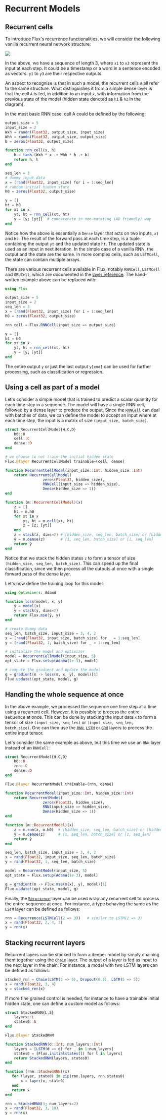 # Recurrent Models

## Recurrent cells

To introduce Flux's recurrence functionalities, we will consider the following vanilla recurrent neural network structure:

![](../../assets/rnn-basic.png)

In the above, we have a sequence of length 3, where `x1` to `x3` represent the input at each step. It could be a timestamp or a word in a sentence encoded as vectors. `y1` to `y3` are their respective outputs.

An aspect to recognise is that in such a model, the recurrent cells `A` all refer to the same structure. What distinguishes it from a simple dense layer is that the cell `A` is fed, in addition to an input `x`, with information from the previous state of the model (hidden state denoted as `h1` & `h2` in the diagram).

In the most basic RNN case, cell A could be defined by the following: 

```julia
output_size = 5
input_size = 2
Wxh = randn(Float32, output_size, input_size)
Whh = randn(Float32, output_size, output_size)
b = zeros(Float32, output_size)

function rnn_cell(x, h)
    h = tanh.(Wxh * x .+ Whh * h .+ b)
    return h, h
end

seq_len = 3
# dummy input data
x = [rand(Float32, input_size) for i = 1:seq_len] 
# random initial hidden state
h0 = zeros(Float32, output_size) 

y = []
ht = h0
for xt in x
    yt, ht = rnn_cell(xt, ht)
    y = [y; [yt]]  # concatenate in non-mutating (AD friendly) way
end
```

Notice how the above is essentially a `Dense` layer that acts on two inputs, `xt` and `ht`.
The result of the forward pass at each time step, is a tuple containing the output `yt` and the updated state `ht`. The updated state is used as an input in next iteration. In the simple case of a vanilla RNN, the 
output and the state are the same. In more complex cells, such as `LSTMCell`, the state can contain multiple arrays.

There are various recurrent cells available in Flux, notably `RNNCell`, `LSTMCell` and `GRUCell`, which are documented in the [layer reference](../../reference/models/layers.md). The hand-written example above can be replaced with:

```julia
using Flux

output_size = 5
input_size = 2
seq_len = 3
x = [rand(Float32, input_size) for i = 1:seq_len] 
h0 = zeros(Float32, output_size) 

rnn_cell = Flux.RNNCell(input_size => output_size)

y = []
ht = h0
for xt in x
    yt, ht = rnn_cell(xt, ht)
    y = [y; [yt]]
end
```
The entire output `y` or just the last output `y[end]` can be used for further processing, such as classification or regression. 

## Using a cell as part of a model

Let's consider a simple model that is trained to predict a scalar quantity for each time step in a sequence. The model will have a single RNN cell, followed by a dense layer to produce the output.
Since the [`RNNCell`](@ref) can deal with batches of data, we can define the model to accept an input where
at each time step, the input is a matrix of size `(input_size, batch_size)`. 

```julia
struct RecurrentCellModel{H,C,D}
    h0::H
    cell::C
    dense::D
end

# we choose to not train the initial hidden state
Flux.@layer RecurrentCellModel trainable=(cell, dense) 

function RecurrentCellModel(input_size::Int, hidden_size::Int)
    return RecurrentCellModel(
                 zeros(Float32, hidden_size), 
                 RNNCell(input_size => hidden_size),
                 Dense(hidden_size => 1))
end

function (m::RecurrentCellModel)(x)
    z = []
    ht = m.h0
    for xt in x
        yt, ht = m.cell(xt, ht)
        z = [z; [yt]]
    end
    z = stack(z, dims=2) # [hidden_size, seq_len, batch_size] or [hidden_size, seq_len]
    ŷ = m.dense(z)       # [1, seq_len, batch_size] or [1, seq_len]
    return ŷ
end
```

Notice that we stack the hidden states `z` to form a tensor of size `(hidden_size, seq_len, batch_size)`. This can speed up the final classification, since we then process all the outputs at once with a single forward pass of the dense layer. 

Let's now define the training loop for this model:

```julia
using Optimisers: AdamW

function loss(model, x, y)
    ŷ = model(x)
    y = stack(y, dims=2)
    return Flux.mse(ŷ, y)
end

# create dummy data
seq_len, batch_size, input_size = 3, 4, 2
x = [rand(Float32, input_size, batch_size) for _ = 1:seq_len]
y = [rand(Float32, 1, batch_size) for _ = 1:seq_len]

# initialize the model and optimizer
model = RecurrentCellModel(input_size, 5)
opt_state = Flux.setup(AdamW(1e-3), model)

# compute the gradient and update the model
g = gradient(m -> loss(m, x, y), model)[1]
Flux.update!(opt_state, model, g)
```

## Handling the whole sequence at once

In the above example, we processed the sequence one time step at a time using a recurrent cell. However, it is possible to process the entire sequence at once. This can be done by stacking the input data `x` to form a tensor of size `(input_size, seq_len)` or `(input_size, seq_len, batch_size)`. 
One can then use the [`RNN`](@ref), [`LSTM`](@ref) or [`GRU`](@ref) layers to process the entire input tensor. 

Let's consider the same example as above, but this time we use an `RNN` layer instead of an `RNNCell`:

```julia
struct RecurrentModel{H,C,D}
    h0::H
    rnn::C
    dense::D
end

Flux.@layer RecurrentModel trainable=(rnn, dense)

function RecurrentModel(input_size::Int, hidden_size::Int)
    return RecurrentModel(
                 zeros(Float32, hidden_size), 
                 RNN(input_size => hidden_size),
                 Dense(hidden_size => 1))
end

function (m::RecurrentModel)(x)
    z = m.rnn(x, m.h0)  # [hidden_size, seq_len, batch_size] or [hidden_size, seq_len]
    ŷ = m.dense(z)      # [1, seq_len, batch_size] or [1, seq_len]
    return ŷ
end

seq_len, batch_size, input_size = 3, 4, 2
x = rand(Float32, input_size, seq_len, batch_size)
y = rand(Float32, 1, seq_len, batch_size)

model = RecurrentModel(input_size, 5)
opt_state = Flux.setup(AdamW(1e-3), model)

g = gradient(m -> Flux.mse(m(x), y), model)[1]
Flux.update!(opt_state, model, g)
```

Finally, the [`Recurrence`](@ref) layer can be used wrap any recurrent cell to process the entire sequence at once. For instance, a type behaving the same as the `LSTM` layer can be defined as follows:

```julia
rnn = Recurrence(LSTMCell(2 => 3))   # similar to LSTM(2 => 3)
x = rand(Float32, 2, 4, 3)
y = rnn(x)
```

## Stacking recurrent layers

Recurrent layers can be stacked to form a deeper model by simply chaining them together using the [`Chain`](@ref) layer. The output of a layer is fed as input to the next layer in the chain.
For instance, a model with two LSTM layers can be defined as follows:

```julia
stacked_rnn = Chain(LSTM(3 => 5), Dropout(0.5), LSTM(5 => 5))
x = rand(Float32, 3, 4)
y = stacked_rnn(x)
```

If more fine grained control is needed, for instance to have a trainable initial hidden state, one can define a custom model as follows: 

```julia
struct StackedRNN{L,S}
    layers::L
    states0::S
end

Flux.@layer StackedRNN

function StackedRNN(d::Int; num_layers::Int)
    layers = [LSTM(d => d) for _ in 1:num_layers]
    states0 = [Flux.initialstates(l) for l in layers]
    return StackedRNN(layers, states0)
end

function (rnn::StackedRNN)(x)
   for (layer, state0) in zip(rnn.layers, rnn.states0)
       x = layer(x, state0) 
   end
   return x
end

rnn = StackedRNN(3; num_layers=2)
x = rand(Float32, 3, 10)
y = rnn(x)
```
